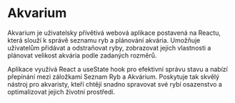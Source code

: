 # Akvarium

Akvarium je uživatelsky přívětivá webová aplikace postavená na Reactu, která slouží k správě seznamu ryb a plánování akvária. Umožňuje uživatelům přidávat a odstraňovat ryby, zobrazovat jejich vlastnosti a plánovat velikost akvária podle zadaných rozměrů.

Aplikace využívá React a useState hook pro efektivní správu stavu a nabízí přepínání mezi záložkami Seznam Ryb a Akvárium. Poskytuje tak skvělý nástroj pro akvaristy, kteří chtějí snadno spravovat své rybí osazenstvo a optimalizovat jejich životní prostředí.
